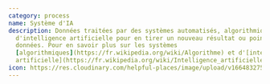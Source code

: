 ```yaml
---
category: process
name: Système d'IA
description: Données traitées par des systèmes automatisés, algorithmiques ou
  d'intelligence artificielle pour en tirer un nouveau résultat ou point de
  données. Pour en savoir plus sur les systèmes
  [algorithmiques](https://fr.wikipedia.org/wiki/Algorithme) et d'[intelligence
  artificielle](https://fr.wikipedia.org/wiki/Intelligence_artificielle).
icon: https://res.cloudinary.com/helpful-places/image/upload/v1664832752/dtpr-icons/process/ai_ixpvqd.svg
---
```

